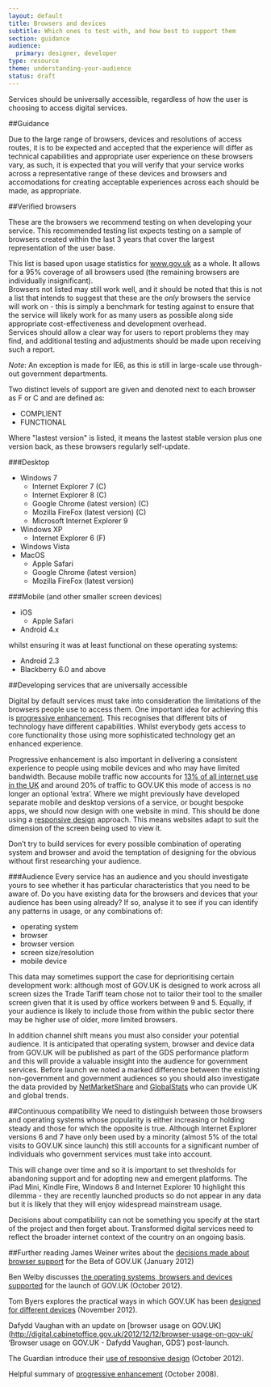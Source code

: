 ```yaml
---
layout: default
title: Browsers and devices
subtitle: Which ones to test with, and how best to support them
section: guidance
audience: 
  primary: designer, developer
type: resource
theme: understanding-your-audience
status: draft
---
```


Services should be universally accessible, regardless of how the user is choosing to access digital services.

##Guidance

Due to the large range of browsers, devices and resolutions of access routes, it is to be expected and accepted that the experience will differ as technical capabilities and appropriate user experience on these browsers vary, as such, it is expected that you will verify that your service works across a representative range of these devices and browsers and accomodations for creating acceptable experiences across each should be made, as appropriate.

##Verified browsers 

These are the browsers we recommend testing on when developing your service.  This recommended testing list expects testing on a sample of browsers created within the last 3 years that cover the largest representation of the user base.  

This list is based upon usage statistics for www.gov.uk as a whole.  It allows for a 95% coverage of all browsers used (the remaining browsers are individually insignificant).  
Browsers not listed may still work well, and it should be noted that this is not a list that intends to suggest that these are the *only* browsers the service will work on - this is simply a benchmark for testing against to ensure that the service will likely work for as many users as possible along side appropriate cost-effectiveness and development overhead.  
Services should allow a clear way for users to report problems they may find, and additional testing and adjustments should be made upon receiving such a report.

*Note*: An exception is made for IE6, as this is still in large-scale use through-out government departments.

Two distinct levels of support are given and denoted next to each browser as F or C and are defined as:
* COMPLIENT
* FUNCTIONAL

Where "lastest version" is listed, it means the lastest stable version plus one version back, as these browsers regularly self-update.

###Desktop
* Windows 7
  * Internet Explorer 7 (C)
  * Internet Explorer 8 (C)
  * Google Chrome (latest version) (C)
  * Mozilla FireFox (latest version) (C)
  * Microsoft Internet Explorer 9
* Windows XP
  * Internet Explorer 6 (F)
* Windows Vista
* MacOS
  * Apple Safari
  * Google Chrome (latest version)
  * Mozilla FireFox (latest version)

###Mobile (and other smaller screen devices)
* iOS
  * Apple Safari
* Android 4.x

whilst ensuring it was at least functional on these operating systems:
* Android 2.3
* Blackberry 6.0 and above


##Developing services that are universally accessible

Digital by default services must take into consideration the limitations of the browsers people use to access them. One important idea for achieving this is [progressive enhancement](http://en.wikipedia.org/wiki/Progressive_enhancement 'Progressive enhancement - Wikipedia'). This recognises that different bits of technology have different capabilities. Whilst everybody gets access to core functionality those using more sophisticated technology get an enhanced experience.

Progressive enhancement is also important in delivering a consistent experience to people using mobile devices and who may have limited bandwidth. Because mobile traffic now accounts for [13% of all internet use in the UK](http://gs.statcounter.com/#mobile_vs_desktop-GB-monthly-201211-201211-bar 'Mobile vs Desktop in United Kingdom on November 2012 | Statcounter Global Stats') and around 20% of traffic to GOV.UK this mode of access is no longer an optional ‘extra’. Where we might previously have developed separate mobile and desktop versions of a service, or bought bespoke apps, we should now design with one website in mind. This should be done using a [responsive design](http://en.wikipedia.org/wiki/Responsive_design 'Responsive Web Design - Wikipedia') approach. This means websites adapt to suit the dimension of the screen being used to view it.

Don’t try to build services for every possible combination of operating system and browser and avoid the temptation of designing for the obvious without first researching your audience.

###Audience
Every service has an audience and you should investigate yours to see whether it has particular characteristics that you need to be aware of. Do you have existing data for the browsers and devices that your audience has been using already? If so, analyse it to see if you can identify any patterns in usage, or any combinations of:
* operating system  
* browser
* browser version
* screen size/resolution
* mobile device

This data may sometimes support the case for deprioritising certain development work: although most of GOV.UK is designed to work across all screen sizes the Trade Tariff team chose not to tailor their tool to the smaller screen given that it is used by office workers between 9 and 5. Equally, if your audience is likely to include those from within the public sector there may be higher use of older, more limited browsers.

In addition channel shift means you must also consider your potential audience. It is anticipated that operating system, browser and device data from GOV.UK will be published as part of the GDS performance platform and this will provide a valuable insight into the audience for government services. Before launch we noted a marked difference between the existing non-government and government audiences so you should also investigate the data provided by [NetMarketShare](http://www.netmarketshare.com 'NetMarketShare') and [GlobalStats](http://gs.statcounter.com 'Statcounter GlobalStats') who can provide UK and global trends.


##Continuous compatibility
We need to distinguish between those browsers and operating systems whose popularity is either increasing or holding steady and those for which the opposite is true. Although Internet Explorer versions 6 and 7 have only been used by a minority (almost 5% of the total visits to GOV.UK since launch) this still accounts for a significant number of individuals who government services must take into account. 

This will change over time and so it is important to set thresholds for abandoning support and for adopting new and emergent platforms. The iPad Mini, Kindle Fire, Windows 8 and Internet Explorer 10 highlight this dilemma - they are recently launched products so do not appear in any data but it is likely that they will enjoy widespread mainstream usage. 

Decisions about compatibility can not be something you specify at the start of the project and then forget about. Transformed digital services need to reflect the broader internet context of the country on an ongoing basis.

##Further reading
James Weiner writes about the [decisions made about browser support](http://digital.cabinetoffice.gov.uk/2012/01/25/support-for-browsers/ 'Support for browsers - James Weiner, GDS') for the Beta of GOV.UK (January 2012)

Ben Welby discusses [the operating systems, browsers and devices supported](http://digital.cabinetoffice.gov.uk/2012/10/11/what-devices-are-we-supporting-at-launch-and-why/ 'What devices are we supporting at launch, and why? - Ben Welby, GDS') for the launch of GOV.UK (October 2012).

Tom Byers explores the practical ways in which GOV.UK has been [designed for different devices](http://digital.cabinetoffice.gov.uk/2012/11/02/designing-for-different-devices/ 'Designing for different devices - Tom Byers, GDS') (November 2012).

Dafydd Vaughan with an update on [browser usage on GOV.UK](http://digital.cabinetoffice.gov.uk/2012/12/12/browser-usage-on-gov-uk/ ‘Browser usage on GOV.UK - Dafydd Vaughan, GDS’) post-launch.

The Guardian introduce their [use of responsive design](http://www.guardian.co.uk/help/developer-blog/2012/oct/18/responsive-design-guardian-introduction 'Responsive design at the Guardian: an introduction') (October 2012).

Helpful summary of [progressive enhancement](http://www.alistapart.com/articles/understandingprogressiveenhancement/ 'Understanding progressive enhancement') (October 2008).

